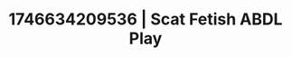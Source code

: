 ---
categories:
- Nerdy seduction
- AI-generated
- Intimate moaning
- Flushed skin
- Pleasure activism
- ASMR
- Soft domination
- Cosplay
image: /assets/images/1746634209536.jpg
layout: post
seo:
  description: Featured content with exclusive ABDL Play, Scat Fetish. HD images available.
  keywords: ABDL Play, Scat Fetish
  og_image: /assets/images/1746634209536.jpg
  schema_type: VisualArtwork
tags:
- ABDL Play
- Scat Fetish
- '#1746634209536'
title: 1746634209536 | Scat Fetish ABDL Play
---